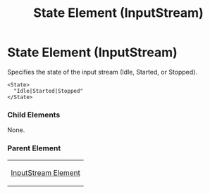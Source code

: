 ﻿---
title: State Element (InputStream)
TOCTitle: State Element (InputStream)
ms:assetid: f3168058-fcd0-45ed-9349-87195d42509e
ms:mtpsurl: https://msdn.microsoft.com/en-us/library/Hh547073(v=VS.90)
ms:contentKeyID: 37836914
ms.date: 05/02/2012
mtps_version: v=VS.90
---

# State Element (InputStream)

Specifies the state of the input stream (Idle, Started, or Stopped).

    <State>
      "Idle|Started|Stopped"
    </State>

### Child Elements

None.

### Parent Element

<table>
<colgroup>
<col style="width: 100%" />
</colgroup>
<tbody>
<tr class="odd">
<td><p><a href="inputstream-element.md">InputStream Element</a></p></td>
</tr>
</tbody>
</table>

